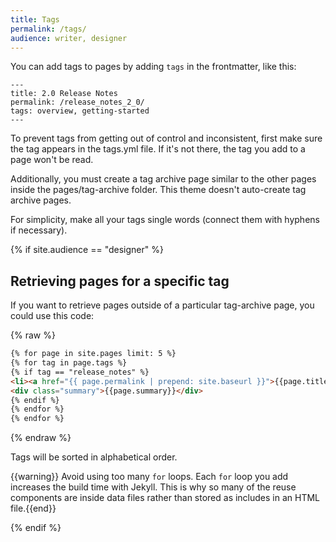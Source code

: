 ```yaml
---
title: Tags
permalink: /tags/
audience: writer, designer
---
```


You can add tags to pages by adding `tags` in the frontmatter, like this:

```
---
title: 2.0 Release Notes
permalink: /release_notes_2_0/
tags: overview, getting-started
---
```

To prevent tags from getting out of control and inconsistent, first make sure the tag appears in the tags.yml file. If it's not there, the tag you add to a page won't be read.

Additionally, you must create a tag archive page similar to the other pages inside the pages/tag-archive folder. This theme doesn't auto-create tag archive pages. 

For simplicity, make all your tags single words (connect them with hyphens if necessary).

{% if site.audience == "designer" %}
## Retrieving pages for a specific tag

If you want to retrieve pages outside of a particular tag-archive page, you could use this code:

{% raw %}
```html
{% for page in site.pages limit: 5 %}
{% for tag in page.tags %}
{% if tag == "release_notes" %}
<li><a href="{{ page.permalink | prepend: site.baseurl }}">{{page.title}}</a></li>
<div class="summary">{{page.summary}}</div>
{% endif %}
{% endfor %}
{% endfor %}
```
{% endraw %}

Tags will be sorted in alphabetical order.

{{warning}} Avoid using too many `for` loops. Each `for` loop you add increases the build time with Jekyll. This is why so many of the reuse components are inside data files rather than stored as includes in an HTML file.{{end}}

{% endif %}